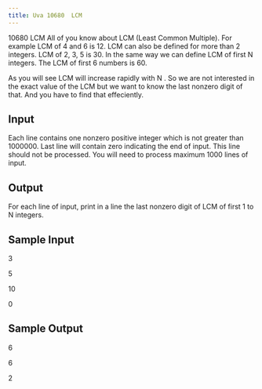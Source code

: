 ```yaml
---
title: Uva 10680  LCM
---
```


10680 LCM
All of you know about LCM (Least Common Multiple). For example LCM of 4 and 6 is 12. LCM can
also be defined for more than 2 integers. LCM of 2, 3, 5 is 30. In the same way we can define LCM of
first N integers. The LCM of first 6 numbers is 60.

As you will see LCM will increase rapidly with N . So we are not interested in the exact value of
the LCM but we want to know the last nonzero digit of that. And you have to find that effeciently.

## Input
Each line contains one nonzero positive integer which is not greater than 1000000. Last line will contain
zero indicating the end of input. This line should not be processed. You will need to process maximum
1000 lines of input.

## Output
For each line of input, print in a line the last nonzero digit of LCM of first 1 to N integers.

## Sample Input
<p>3</p><p>5</p><p>10</p><p>0</p><p></p>

## Sample Output
<p>6</p><p>6</p><p>2</p>